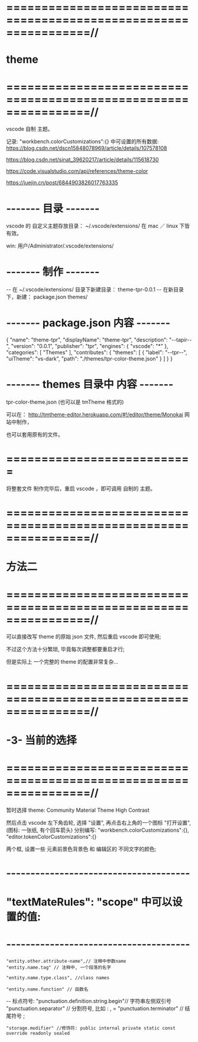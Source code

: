 # ================================================================//
#                           theme
# ================================================================//
vscode 自制 主题。

记录: "workbench.colorCustomizations":{} 中可设置的所有数据:
https://blog.csdn.net/dscn15848078969/article/details/107578108



https://blog.csdn.net/sinat_39620217/article/details/115618730

https://code.visualstudio.com/api/references/theme-color


https://juejin.cn/post/6844903826017763335


# ------- 目录 ------- #
vscode 的 自定义主题存放目录：
    ~/.vscode/extensions/
在 mac ／ linux 下皆有效。

win:
	用户/Administrator/.vscode/extensions/


# ------- 制作 ------- #
-- 在 ~/.vscode/extensions/ 目录下新建目录： theme-tpr-0.0.1
-- 在新目录下，新建：
    package.json
    themes/


# ------- package.json 内容 ------- #
{
	"name": "theme-tpr",
	"displayName": "theme-tpr",
	"description": "--tapir--",
	"version": "0.0.1",
	"publisher": "tpr",
	"engines": {
		"vscode": "*"
    },
    "categories": [
        "Themes"
    ],
	"contributes": {
		"themes": [
			{
				"label": "--tpr--",
				"uiTheme": "vs-dark",
				"path": "./themes/tpr-color-theme.json"
			}
		]
	}
}

# ------- themes 目录中 内容 ------- #
tpr-color-theme.json
(也可以是 tmTheme 格式的)

可以在：
http://tmtheme-editor.herokuapp.com/#!/editor/theme/Monokai
网站中制作，

也可以套用原有的文件。


# =========================== #
将整套文件 制作完毕后，重启 vscode ，即可调用 自制的 主题。




# ================================================================//
#            方法二
# ================================================================//

可以直接改写 theme 的原始 json 文件, 然后重启 vscode 即可使用;

不过这个方法十分繁琐, 毕竟每次调整都要重启才行;

但是实际上 一个完整的 theme 的配置非常复杂...




# ================================================================//
#        -3- 当前的选择
# ================================================================//
暂时选择 theme:
	Community Material Theme High Contrast

然后点击 vscode 左下角齿轮, 选择 "设置", 再点击右上角的一个图标 "打开设置",
(图标: 一张纸, 有个回车箭头)
分别编写:
	"workbench.colorCustomizations":{},
	"editor.tokenColorCustomizations":{}

两个框, 设置一些 元素前景色背景色 和 编辑区的 不同文字的颜色;




# -------------------------------------- #
# "textMateRules": "scope" 中可以设置的值:
# -------------------------------------- #


	"entity.other.attribute-name",// 注释中参数name
	"entity.name.tag" // 注释中, 一个段落的名字

	"entity.name.type.class", //class names

	"entity.name.function" // 函数名

	


-- 标点符号:
	"punctuation.definition.string.begin"// 字符串左侧双引号
	"punctuation.separator" // 分割符号, 比如 : , =
	"punctuation.terminator" // 结尾符号 ;


	"storage.modifier" //修饰符: public internal private static const override readonly sealed









